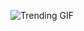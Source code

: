 
<!-- GIF_SECTION -->
![Trending GIF](https://media1.giphy.com/media/v1.Y2lkPThiYjIxNzcyZ2s4cG15eDh2c2Q4MDhoeXpkaXB6NWQ1bjc1ejBoN3c2am1pYW1nMyZlcD12MV9naWZzX3NlYXJjaCZjdD1n/qgQUggAC3Pfv687qPC/giphy.gif)
<!-- END_GIF_SECTION -->
